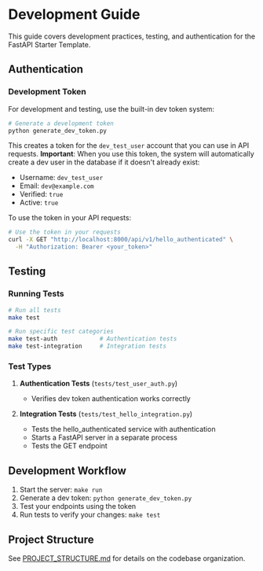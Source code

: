 # Development Guide

This guide covers development practices, testing, and authentication for the FastAPI Starter Template.

## Authentication

### Development Token

For development and testing, use the built-in dev token system:

```bash
# Generate a development token
python generate_dev_token.py
```

This creates a token for the `dev_test_user` account that you can use in API requests. **Important**: When you use this token, the system will automatically create a dev user in the database if it doesn't already exist:

- Username: `dev_test_user`
- Email: `dev@example.com`
- Verified: `true`
- Active: `true`

To use the token in your API requests:

```bash
# Use the token in your requests
curl -X GET "http://localhost:8000/api/v1/hello_authenticated" \
  -H "Authorization: Bearer <your_token>"
```

## Testing

### Running Tests

```bash
# Run all tests
make test

# Run specific test categories
make test-auth            # Authentication tests
make test-integration     # Integration tests
```

### Test Types

1. **Authentication Tests** (`tests/test_user_auth.py`)
   - Verifies dev token authentication works correctly

2. **Integration Tests** (`tests/test_hello_integration.py`)
   - Tests the hello_authenticated service with authentication
   - Starts a FastAPI server in a separate process
   - Tests the GET endpoint

## Development Workflow

1. Start the server: `make run`
2. Generate a dev token: `python generate_dev_token.py`
3. Test your endpoints using the token
4. Run tests to verify your changes: `make test`

## Project Structure

See [PROJECT_STRUCTURE.md](./PROJECT_STRUCTURE.md) for details on the codebase organization.
